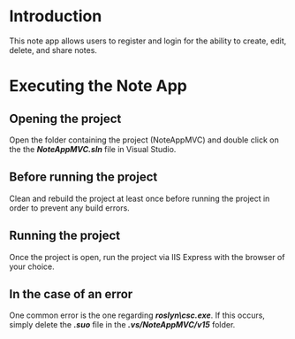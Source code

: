 # Introduction

This note app allows users to register and login for the ability to create, edit, delete, and share notes. 

# Executing the Note App

## Opening the project

Open the folder containing the project (NoteAppMVC) and double click on the the ***NoteAppMVC.sln*** file in Visual Studio.

## Before running the project

Clean and rebuild the project at least once before running the project in order to prevent any build errors.

## Running the project

Once the project is open, run the project via IIS Express with the browser of your choice.

## In the case of an error

One common error is the one regarding ***roslyn\csc.exe***.  If this occurs, simply delete the ***.suo*** file in the ***.vs/NoteAppMVC/v15*** folder.
